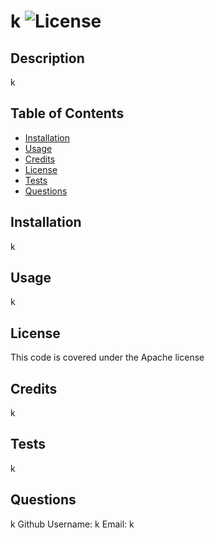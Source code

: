 # k ![License](https://img.shields.io/badge/License-Apache_2.0-blue.svg)
  ## Description
  k
  

  ## Table of Contents
  
  - [Installation](#installation)
  - [Usage](#usage)
  - [Credits](#credits) 
  - [License](#license)
  - [Tests](#tests)
  - [Questions](#questions)
  
  ## Installation
  k

  ## Usage
  k

  ## License
  This code is covered under the Apache license
    
  ## Credits
  k
 
  ## Tests
  k

  ## Questions
  k
  Github Username: k
  Email: k
